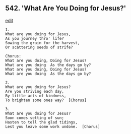
## 542.  'What Are You Doing for Jesus?'
[edit](https://docs.google.com/document/d/1_0nuP6DcVxvNNi5AeTf%2DJyalJllLG1qx/edit?mode=html)



    1.
    What are you doing for Jesus,
    As you journey thro' life?
    Sowing the grain for the harvest,
    Or scattering seeds of strife?

    Chorus:
    What are you doing, Doing for Jesus?
    What are you doing  As the days go by?
    What are you doing, Doing for Jesus?
    What are you doing  As the days go by?

    2.
    What are you doing for Jesus?
    Are you striving each day,
    By little acts of kindness,
    To brighten some ones way?  [Chorus]

    3.
    What are you doing for Jesus?
    Soon comes setting of sun;
    Hasten to tell the glad tidings,
    Lest you leave some work undone.  [Chorus]
